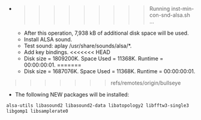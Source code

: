 * >>>>>>>>> Running inst-min-con-snd-alsa.sh ...
  * After this operation, 7,938 kB of additional disk space will be used.
  * Install ALSA sound.
  * Test sound: aplay /usr/share/sounds/alsa/*.
  * Add key bindings.
<<<<<<< HEAD
  * Disk size = 1809200K. Space Used = 11368K. Runtime = 00:00:00:01.
=======
  * Disk size = 1687076K. Space Used = 11368K. Runtime = 00:00:00:01.
>>>>>>> refs/remotes/origin/bullseye
  * The following NEW packages will be installed:
  ```bash
alsa-utils libasound2 libasound2-data libatopology2 libfftw3-single3
libgomp1 libsamplerate0
  ```
